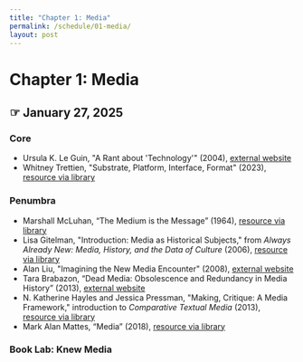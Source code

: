 ```yaml
---
title: "Chapter 1: Media"
permalink: /schedule/01-media/
layout: post
---
```


# Chapter 1: Media

## ☞ January 27, 2025

### Core

+ Ursula K. Le Guin, "A Rant about 'Technology'" (2004), [external website](https://www.ursulakleguin.com/a-rant-about-technology)
+ Whitney Trettien, "Substrate, Platform, Interface, Format" (2023), [resource via library](https://www.jstor.org/stable/48736944)

### Penumbra

+ Marshall McLuhan, “The Medium is the Message” (1964), [resource via library](http://proxy2.library.illinois.edu/login?url=https://www.jstor.org/stable/10.3366/j.ctvxcrv1h.6)
+ Lisa Gitelman, "Introduction: Media as Historical Subjects," from _Always Already New: Media, History, and the Data of Culture_ (2006), [resource via library](https://doi-org.proxy2.library.illinois.edu/10.7551/mitpress/1208.003.0003)
+ Alan Liu, "Imagining the New Media Encounter" (2008), [external website](http://www.digitalhumanities.org/companion/view?docId=blackwell/9781405148641/9781405148641.xml&chunk.id=ss1-3-1&toc.depth=1&toc.id=ss1-3-1&brand=9781405148641_brand)
+ Tara Brabazon, “Dead Media: Obsolescence and Redundancy in Media History” (2013), [external website](https://journals.uic.edu/ojs/index.php/fm/article/view/4466/3701) 
+ N. Katherine Hayles and Jessica Pressman, "Making, Critique: A Media Framework," introduction to _Comparative Textual Media_ (2013), [resource via library](http://proxy2.library.illinois.edu/login?url=https://www.jstor.org/stable/10.5749/j.ctt5hjjtq.3)
+ Mark Alan Mattes, “Media” (2018), [resource via library](https://muse-jhu-edu.proxy2.library.illinois.edu/article/707746)

### Book Lab: Knew Media